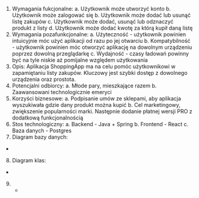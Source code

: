 1. Wymagania fukcjonalne:
  a. Użytkownik może utworzyć konto
  b. Użytkownik może zalogować się
  b. Użytkownik może dodać lub usunąć listę zakupów
  c. Użytkownik może dodać, usunąć lub odznaczyć produkt z listy
  d. Użytkownik może dodać kwotę za którą kupił daną listę
2. Wymagania pozafunkcjonalne:
  a. Użyteczność - użytkownik powinien intuicyjnie móc użyć aplikacji od razu po jej otwarciu
  b. Kompatybilność - użytkownik powinien móc otworzyć aplikację na dowolnym urządzeniu poprzez dowolną przeglądarkę
  c. Wydajność - czasy ładowań powinny być na tyle niskie aż pomijalne względem użytkowania
3. Opis:
  Aplikacja ShoppingApp ma na celu pomóc użytkownikowi w zapamiętaniu listy zakupów. Kluczowy jest szybki dostęp z dowolnego urządzenia oraz prostota.
4. Potencjalni odbiorcy:
  a. Młode pary, mieszkające razem
  b. Zaawansowani technologicznie emeryci
5. Korzyści biznesowe:
  a. Podpisanie umów ze sklepami, aby aplikacja wyszukiwała gdzie dany produkt można kupić
  b. Cel marketingowy, zwiększenie popularności marki. Następnie dodanie płatnej wersji PRO z dodatkową funkcjonalnością
6. Stos technologiczny:
  a. Backend - Java + Spring
  b. Frontend - React
  c. Baza danych - Postgres
7. Diagram bazy danych:
-
8. Diagram klas:
-
9. -
